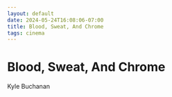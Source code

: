 ```yaml
---
layout: default
date: 2024-05-24T16:08:06-07:00
title: Blood, Sweat, And Chrome
tags: cinema
---
```


# Blood, Sweat, And Chrome

Kyle Buchanan